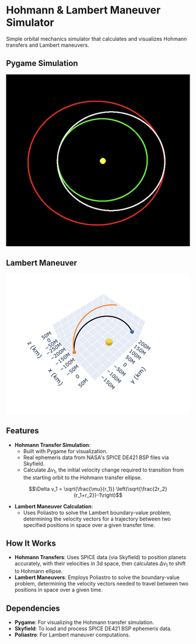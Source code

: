 # Hohmann & Lambert Maneuver Simulator

Simple orbital mechanics simulator that calculates and visualizes Hohmann transfers and Lambert maneuvers. 

## Pygame Simulation
![Pygame Simulation](./pygame_sim.png)

## Lambert Maneuver
![3D Plot](./plot.png)

## Features
- **Hohmann Transfer Simulation**: 
  - Built with Pygame for visualization.
  - Real ephemeris data from NASA's SPICE DE421 BSP files via Skyfield.
  - Calculate $\Delta v_1$, the initial velocity change required to transition from the starting orbit to the Hohmann transfer ellipse.
 
    
$$\Delta v_1 = \sqrt{\frac{\mu}{r_1}} \left(\sqrt{\frac{2r_2}{r_1+r_2}}-1\right)$$



- **Lambert Maneuver Calculation**: 
  - Uses Poliastro to solve the Lambert boundary-value problem, determining the velocity vectors for a trajectory between two specified positions in space over a given transfer time.



## How It Works
- **Hohmann Transfers**: Uses SPICE data (via Skyfield) to position planets accurately, with their velocities in 3d space, then calculates $`\Delta v_1`$ to shift to Hohmann ellipse.
- **Lambert Maneuvers**: Employs Poliastro to solve the boundary-value problem, determining the velocity vectors needed to travel between two positions in space over a given time.



## Dependencies
- **Pygame**: For visualizing the Hohmann transfer simulation.
- **Skyfield**: To load and process SPICE DE421 BSP ephemeris data.
- **Poliastro**: For Lambert maneuver computations.

